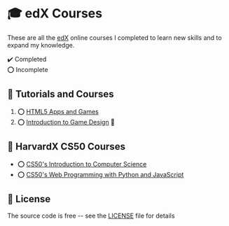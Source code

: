 # :mortar_board: edX Courses

These are all the [edX][edx] online courses I completed to learn new skills and to expand my knowledge.

:heavy_check_mark: Completed  
:o: Incomplete

## :beginner: Tutorials and Courses

1. :o: [HTML5 Apps and Games](html5-apps-and-games/)
2. :o: [Introduction to Game Design](https://learning.edx.org/course/course-v1:MITx+11.126x_2+1T2016/home) :link:

## :beginner: HarvardX CS50 Courses

- :o: [CS50's Introduction to Computer Science](introduction-to-computer-science)
- :o: [CS50's Web Programming with Python and JavaScript](web-programming-with-python-and-javascript)

## :page_with_curl: License

The source code is free -- see the [LICENSE](LICENSE) file for details

[edx]: https://courses.edx.org/dashboard
